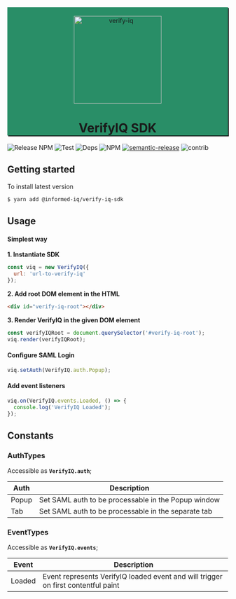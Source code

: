 <div align="center" style="padding: 20px 0 0 0; box-shadow: 2px 2px; background-color: rgb(41, 142, 103);">
  <a href="https://informed.iq/" rel="noopener" target="_blank" >
    <img width="200" src="https://user-images.githubusercontent.com/13334788/83625127-86064980-a5a4-11ea-919a-3d6ee3e17a89.png" alt="verify-iq">
  </a>
  <h1 align="center">VerifyIQ SDK</h1>
</div>

![Release NPM](https://github.com/Informed/verifyiq-sdk/workflows/Release%20NPM/badge.svg)
![Test](https://github.com/Informed/verifyiq-sdk/workflows/Test/badge.svg)
![Deps](https://img.shields.io/david/dev/Informed/verifyiq-sdk?label=dependencies)
![NPM](https://img.shields.io/npm/v/@informed-iq/verify-iq-sdk)
[![semantic-release](https://img.shields.io/badge/%20%20%F0%9F%93%A6%F0%9F%9A%80-semantic--release-e10079.svg)](https://github.com/semantic-release/semantic-release)
![contrib](https://img.shields.io/github/contributors/Informed/verifyiq-sdk?color=green)


## Getting started

To install latest version
```sh
$ yarn add @informed-iq/verify-iq-sdk
```


## Usage

#### Simplest way

**1. Instantiate SDK**
```js
const viq = new VerifyIQ({
  url: 'url-to-verify-iq'
});
```

**2. Add root DOM element in the HTML**
```html
<div id="verify-iq-root"></div>
```

**3. Render VerifyIQ in the given DOM element**
```js
const verifyIQRoot = document.querySelector('#verify-iq-root');
viq.render(verifyIQRoot);
```

#### Configure SAML Login
```js
viq.setAuth(VerifyIQ.auth.Popup);
```

#### Add event listeners
```js
viq.on(VerifyIQ.events.Loaded, () => {
  console.log('VerifyIQ Loaded');
});
```

## Constants

### AuthTypes

Accessible as **`VerifyIQ.auth`**;

| Auth | Description |
| ------ | ------ |
| Popup | Set SAML auth to be processable in the Popup window |
| Tab | Set SAML auth to be processable in the separate tab |

### EventTypes

Accessible as **`VerifyIQ.events`**;

| Event | Description |
| ------ | ------ |
| Loaded | Event represents VerifyIQ loaded event and will trigger on first contentful paint |
